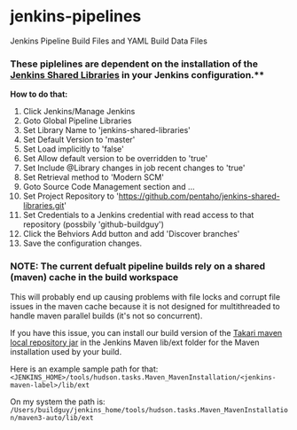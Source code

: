 # jenkins-pipelines
Jenkins Pipeline Build Files and YAML Build Data Files

### These piplelines are dependent on the installation of the [Jenkins Shared Libraries](https://github.com/pentaho/jenkins-shared-libraries) in your Jenkins configuration.**

**How to do that:**
1. Click Jenkins/Manage Jenkins
2. Goto Global Pipeline Libraries
3. Set Library Name to 'jenkins-shared-libraries'
4. Set Default Version to 'master'
5. Set Load implicitly to 'false'
6. Set Allow default version to be overridden to 'true'
7. Set Include @Library changes in job recent changes to 'true'
8. Set Retrieval method to 'Modern SCM'
9. Goto Source Code Management section and ...
10. Set Project Repository to 'https://github.com/pentaho/jenkins-shared-libraries.git'
11. Set Credentials to a Jenkins credential with read access to that repository (possbily 'github-buildguy')
12. Click the Behviors Add button and add 'Discover branches'
13. Save the configuration changes.

### NOTE: The current defualt pipeline builds rely on a shared (maven) cache in the build workspace
This will probably end up causing problems with file locks and corrupt file issues in the maven cache because it is not designed for multithreaded to handle maven parallel builds (it's not so concurrent).

If you have this issue, you can install our build version of the [Takari maven local repository jar](http://nexus.pentaho.org/content/groups/omni/org/hitachi/aether/takari-local-repository/0.12.0/takari-local-repository-0.12.0.jar) in the Jenkins Maven lib/ext folder for the Maven installation used by your build. 

Here is an example sample path for that: 
`<JENKINS_HOME>/tools/hudson.tasks.Maven_MavenInstallation/<jenkins-maven-label>/lib/ext`

On my system the path is:
`/Users/buildguy/jenkins_home/tools/hudson.tasks.Maven_MavenInstallation/maven3-auto/lib/ext`



